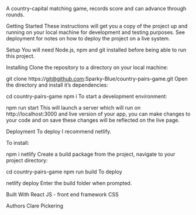 
A country-capital matching game, records score and can advance through rounds.

Getting Started
These instructions will get you a copy of the project up and running on your local machine for development and testing purposes. See deployment for notes on how to deploy the project on a live system.

Setup
You will need Node.js, npm and git installed before being able to run this project.

Installing
Clone the repository to a directory on your local machine:

git clone https://git@github.com:Sparky-Blue/country-pairs-game.git
Open the directory and install it’s dependencies:

cd country-pairs-game
npm i
To start a development environment:

npm run start
This will launch a server which will run on http://localhost:3000 and live version of your app, you can make changes to your code and on save these changes will be reflected on the live page.

Deployment
To deploy I recommend netlify.

To install:

npm i netlify
Create a build package from the project, navigate to your project directory:

cd country-pairs-game
npm run build
To deploy

netlify deploy
Enter the build folder when prompted.

Built With
React JS - front end framework CSS

Authors
Clare Pickering
